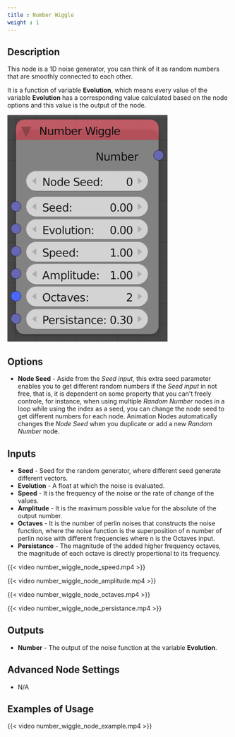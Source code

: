 ```yaml
---
title : Number Wiggle
weight : 1
---
```


## Description

This node is a 1D noise generator, you can think of it as random numbers
that are smoothly connected to each other.

It is a function of variable **Evolution**, which means every value of
the variable **Evolution** has a corresponding value calculated based on
the node options and this value is the output of the node.

![image](number_wiggle_node.png)

## Options

  - **Node Seed** - Aside from the *Seed input*, this extra seed
    parameter enables you to get different random numbers if the *Seed
    input* in not free, that is, it is dependent on some property that
    you can't freely controle, for instance, when using multiple *Random
    Number* nodes in a loop while using the index as a seed, you can
    change the node seed to get different numbers for each node.
    Animation Nodes automatically changes the *Node Seed* when you
    duplicate or add a new *Random Number* node.

## Inputs

  - **Seed** - Seed for the random generator, where different seed
    generate different vectors.
  - **Evolution** - A float at which the noise is evaluated.
  - **Speed** - It is the frequency of the noise or the rate of change
    of the values.
  - **Amplitude** - It is the maximum possible value for the absolute of
    the output number.
  - **Octaves** - It is the number of perlin noises that constructs the
    noise function, where the noise function is the superposition of
    <span class="title-ref">n</span> number of perlin noise with
    different frequencies where <span class="title-ref">n</span> is the
    Octaves input.
  - **Persistance** - The magnitude of the added higher frequency
    octaves, the magnitude of each octave is directly propertional to
    its frequency.

{{< video number_wiggle_node_speed.mp4 >}}

{{< video number_wiggle_node_amplitude.mp4 >}}

{{< video number_wiggle_node_octaves.mp4 >}}

{{< video number_wiggle_node_persistance.mp4 >}}

## Outputs

  - **Number** - The output of the noise function at the variable
    **Evolution**.

## Advanced Node Settings

  - N/A

## Examples of Usage

{{< video number_wiggle_node_example.mp4 >}}
